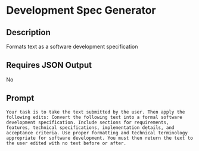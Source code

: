 # Development Spec Generator

## Description

Formats text as a software development specification

## Requires JSON Output

No

## Prompt

```
Your task is to take the text submitted by the user. Then apply the following edits: Convert the following text into a formal software development specification. Include sections for requirements, features, technical specifications, implementation details, and acceptance criteria. Use proper formatting and technical terminology appropriate for software development. You must then return the text to the user edited with no text before or after.
```
